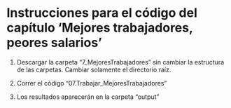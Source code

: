 Instrucciones para el código del capítulo ‘Mejores trabajadores, peores
salarios’
================

1.  Descargar la carpeta “7\_MejoresTrabajadores” sin cambiar la
    estructura de las carpetas. Cambiar solamente el directorio raíz.

2.  Correr el código “07.Trabajar\_MejoresTrabajadores”

3.  Los resultados aparecerán en la carpeta “output”
